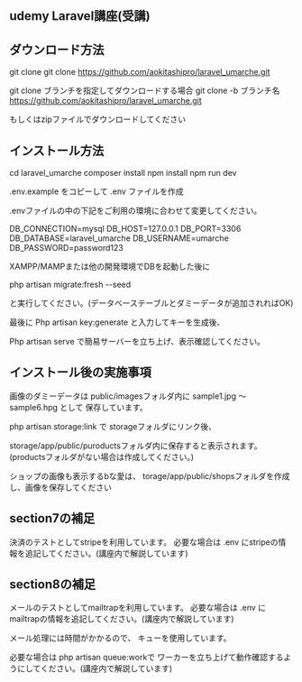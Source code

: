 ## udemy Laravel講座(受講)

## ダウンロード方法

git clone 
git clone https://github.com/aokitashipro/laravel_umarche.git

git clone ブランチを指定してダウンロードする場合
git clone -b ブランチ名 https://github.com/aokitashipro/laravel_umarche.git

もしくはzipファイルでダウンロードしてください

## インストール方法

cd laravel_umarche
composer install
npm install
npm run dev

.env.example をコピーして .env ファイルを作成

.envファイルの中の下記をご利用の環境に合わせて変更してください。

DB_CONNECTION=mysql
DB_HOST=127.0.0.1
DB_PORT=3306
DB_DATABASE=laravel_umarche
DB_USERNAME=umarche
DB_PASSWORD=password123

XAMPP/MAMPまたは他の開発環境でDBを起動した後に

php artisan migrate:fresh --seed

と実行してください。(データベーステーブルとダミーデータが追加されればOK)

最後に
Php artisan key:generate
と入力してキーを生成後、

Php artisan serve
で簡易サーバーを立ち上げ、表示確認してください。

## インストール後の実施事項

画像のダミーデータは
public/imagesフォルダ内に
sample1.jpg 〜 sample6.hpg として
保存しています。

php artisan storage:link で
storageフォルダにリンク後、

storage/app/public/puroductsフォルダ内に保存すると表示されます。
(productsフォルダがない場合は作成してください。)

ショップの画像も表示するbな愛は、
torage/app/public/shopsフォルダを作成し、画像を保存してください

## section7の補足
決済のテストとしてstripeを利用しています。 必要な場合は .env にstripeの情報を追記してください。(講座内で解説しています)

## section8の補足
メールのテストとしてmailtrapを利用しています。 必要な場合は .env にmailtrapの情報を追記してください。(講座内で解説しています)

メール処理には時間がかかるので、 キューを使用しています。

必要な場合は php artisan queue:workで ワーカーを立ち上げて動作確認するようにしてください。(講座内で解説しています)